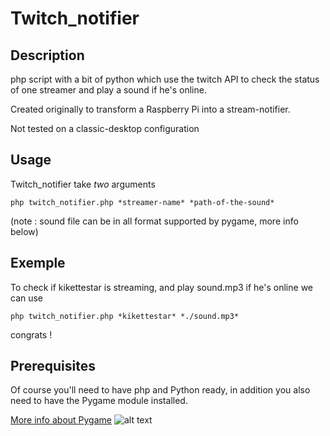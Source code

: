 # Twitch\_notifier

## Description
php script with a bit of python which use the twitch API to check the status of one streamer and play a sound if he's online.

Created originally to transform a Raspberry Pi into a stream-notifier.

Not tested on a classic-desktop configuration
## Usage
Twitch\_notifier take *two* arguments

`php twitch_notifier.php *streamer-name* *path-of-the-sound*`

(note : sound file can be in all format supported by pygame, more info below)
## Exemple
To check if kikettestar is streaming, and play sound.mp3 if he's online we can use

`php twitch_notifier.php *kikettestar* *./sound.mp3*`

congrats !
## Prerequisites
Of course you'll need to have php and Python ready, in addition you also need to have the Pygame module installed.

[More info about Pygame](http://pygame.org/hifi.html)
![alt text](http://img.vivaolinux.com.br/imagens/dicas/comunidade/pygame-logo-2478200461-6_avatar.png "pygame logo")
